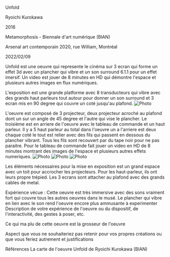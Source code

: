 Unfold

Ryoichi Kurokawa

2016

Metamorphosis - Biennale d'art numérique (BIAN)

Arsenal art contemporain 2020, rue William, Montréal

2022/02/09

Unfold est une oeuvre qui represente le cinéma sur 3 ecran qui forme un effet 3d avec un plancher qui vibre et un son surround 6.1.1 pour un effet imersif. Un video est jouer de 8 minutes en HD qui démontre l'espace et plusieurs autres images en flux numériques.

L'exposition est une grande platforme avec 8 transducteurs qui vibre avec des grands haut parleurs tout autour pour donner un son surround et 3 ecran mis en 90 degree qui couvre un coté jusqu'au plafond.
![Photo](unfold_principale.jpg)

L'oeuvre est composé de 3 projecteur, deux projecteur acroché au plafond dont un sur un angle de 45 degree et l'autre qui vise le plancher. Le troisième est en arriere de l'oeuvre avec le tableau de commande et un haut parleur. Il y a 5 haut parleur au total dans l'oeuvre un a l'arriere est deux chaque coté le tout est relier avec des fils qui passent en dessous du plancher vibrant. Tous les fils sont recouvert par du tape noir pour ne pas paraitre. Pour le tableau de commande fait jouer un video en HD de 8 minutes montrant des images de l'espace et plusieurs autres effets numeriques.
![Photo](unfold_projecteur1.jpg)
![Photo](unfold_projecteur2.jpg)
![Photo](unfold_commande.jpg)

Les éléments nécessaires pour la mise en exposition est un grand espace avec un toit pour accrocher les projecteurs. Pour les haut-parleur, ils ont leurs propre trépied. Les 3 ecrans sont attacher au plafond avec des grands cables de metal.

Expérience vécue :
Cette oeuvre est très immersive avec des sons vraiment fort qui couvre tous les autres oeuvres dans le musé. Le plancher qui vibre en lien avec le son rend l'oeuvre encore plus ammusante à experimenter  
Description de votre expérience de l'oeuvre ou du dispositif, de l'interactivité, des gestes à poser, etc.

Ce qui ma plu de cette oeuvre est la grosseur de l'oeuvre 

Aspect que vous ne souhaiteriez pas retenir pour vos propres créations ou que vous feriez autrement et justifications

Références
La carte de l'oeuvre Unfold de Ryoichi Kurokawa (BIAN) 
